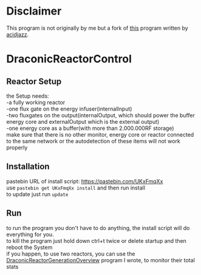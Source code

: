# Disclaimer
This program is not originally by me but a fork of [this](https://github.com/acidjazz/drmon/) program written by [acidjazz](https://github.com/acidjazz/).

# DraconicReactorControl
## Reactor Setup
the Setup needs: 
<br>-a fully working reactor 
<br>-one flux gate on the energy infuser(internalInput)
<br>-two fluxgates on the output(internalOutput, which should power the buffer energy core and externalOutput which is the external output)
<br>-one energy core as a buffer(with more than 2.000.000RF storage)
<br>make sure that there is no other monitor, energy core or reactor connected to the same network or the autodetection of these items will not work properly

## Installation
pastebin URL of install script: https://pastebin.com/UKxFmqXx 
<br>use <code>pastebin get UKxFmqXx install</code> and then run install
<br>to update just run <code>update</code>
## Run
to run the program you don't have to do anything, the install script will do everything for you.
<br>to kill the program just hold down ctrl+t twice or delete startup and then reboot the System
<br>if you happen, to use two reactors, you can use the [DraconicReactorGenerationOverview](https://github.com/Zeanon/ComputerCraft/tree/master/DraconicReactorGenerationOverview/) program I wrote, to monitor their total stats
